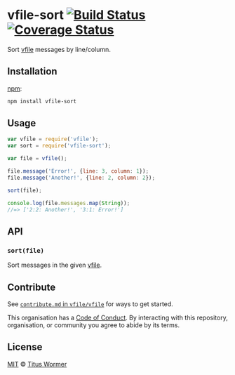 # vfile-sort [![Build Status][travis-badge]][travis] [![Coverage Status][codecov-badge]][codecov]

Sort [vfile][] messages by line/column.

## Installation

[npm][]:

```bash
npm install vfile-sort
```

## Usage

```js
var vfile = require('vfile');
var sort = require('vfile-sort');

var file = vfile();

file.message('Error!', {line: 3, column: 1});
file.message('Another!', {line: 2, column: 2});

sort(file);

console.log(file.messages.map(String));
//=> ['2:2: Another!', '3:1: Error!']
```

## API

### `sort(file)`

Sort messages in the given [vfile][].

## Contribute

See [`contribute.md` in `vfile/vfile`][contribute] for ways to get started.

This organisation has a [Code of Conduct][coc].  By interacting with this
repository, organisation, or community you agree to abide by its terms.

## License

[MIT][license] © [Titus Wormer][author]

<!-- Definitions -->

[travis-badge]: https://img.shields.io/travis/vfile/vfile-sort.svg

[travis]: https://travis-ci.org/vfile/vfile-sort

[codecov-badge]: https://img.shields.io/codecov/c/github/vfile/vfile-sort.svg

[codecov]: https://codecov.io/github/vfile/vfile-sort

[npm]: https://docs.npmjs.com/cli/install

[license]: LICENSE

[author]: http://wooorm.com

[vfile]: https://github.com/vfile/vfile

[contribute]: https://github.com/vfile/vfile/blob/master/contributing.md

[coc]: https://github.com/vfile/vfile/blob/master/code-of-conduct.md
